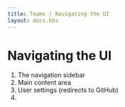 ```yaml
---
title: Teams | Navigating the UI
layout: docs.hbs
---
```

# Navigating the UI

1. The navigation sidebar
1. Main content area
1. User settings (redirects to GitHub)
1. 